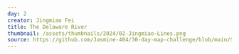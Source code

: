 ```yaml
---
day: 2
creator: Jingmiao Fei
title: The Delaware River
thumbnail: /assets/thumbnails/2024/02-Jingmiao-Lines.png
source: https://github.com/Jasmine-404/30-day-map-challenge/blob/main/Scripts/02%20Lines.R  # Add a link to your source code here
---
```


